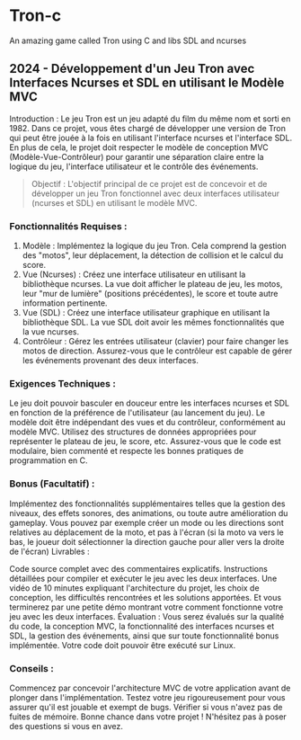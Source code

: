 # Tron-c
An amazing game called Tron using C and libs SDL and ncurses



## 2024 - Développement d'un Jeu Tron avec Interfaces Ncurses et SDL en utilisant le Modèle MVC
Introduction : Le jeu Tron est un jeu adapté du film du même nom et sorti en 1982. Dans ce projet, vous êtes chargé de développer une version de Tron qui peut être jouée à la fois en utilisant l'interface ncurses et l'interface SDL. En plus de cela, le projet doit respecter le modèle de conception MVC (Modèle-Vue-Contrôleur) pour garantir une séparation claire entre la logique du jeu, l'interface utilisateur et le contrôle des événements.

> Objectif : L'objectif principal de ce projet est de concevoir et de développer un jeu Tron fonctionnel avec deux interfaces utilisateur (ncurses et SDL) en utilisant le modèle MVC.

### Fonctionnalités Requises :

1. Modèle : Implémentez la logique du jeu Tron. Cela comprend la gestion des "motos", leur déplacement, la détection de collision et le calcul du score.
2. Vue (Ncurses) : Créez une interface utilisateur en utilisant la bibliothèque ncurses. La vue doit afficher le plateau de jeu, les motos, leur "mur de lumière" (positions précédentes), le score et toute autre information pertinente.
3. Vue (SDL) : Créez une interface utilisateur graphique en utilisant la bibliothèque SDL. La vue SDL doit avoir les mêmes fonctionnalités que la vue ncurses.
4. Contrôleur : Gérez les entrées utilisateur (clavier) pour faire changer les motos de direction. Assurez-vous que le contrôleur est capable de gérer les événements provenant des deux interfaces.

### Exigences Techniques :

Le jeu doit pouvoir basculer en douceur entre les interfaces ncurses et SDL en fonction de la préférence de l'utilisateur (au lancement du jeu).
Le modèle doit être indépendant des vues et du contrôleur, conformément au modèle MVC.
Utilisez des structures de données appropriées pour représenter le plateau de jeu, le score, etc.
Assurez-vous que le code est modulaire, bien commenté et respecte les bonnes pratiques de programmation en C.


### Bonus (Facultatif) :

Implémentez des fonctionnalités supplémentaires telles que la gestion des niveaux, des effets sonores, des animations, ou toute autre amélioration du gameplay. Vous pouvez par exemple créer un mode ou les directions sont relatives au déplacement de la moto, et pas à l'écran (si la moto va vers le bas, le joueur doit sélectionner la direction gauche pour aller vers la droite de l'écran)
Livrables :

Code source complet avec des commentaires explicatifs.
Instructions détaillées pour compiler et exécuter le jeu avec les deux interfaces.
Une vidéo de 10 minutes expliquant l'architecture du projet, les choix de conception, les difficultés rencontrées et les solutions apportées. Et vous terminerez par une petite démo montrant votre comment fonctionne votre jeu avec les deux interfaces.
Évaluation : Vous serez évalués sur la qualité du code, la conception MVC, la fonctionnalité des interfaces ncurses et SDL, la gestion des événements, ainsi que sur toute fonctionnalité bonus implémentée. Votre code doit pouvoir être exécuté sur Linux.

### Conseils :

Commencez par concevoir l'architecture MVC de votre application avant de plonger dans l'implémentation.
Testez votre jeu rigoureusement pour vous assurer qu'il est jouable et exempt de bugs. Vérifier si vous n'avez pas de fuites de mémoire.
Bonne chance dans votre projet ! N'hésitez pas à poser des questions si vous en avez.
```
